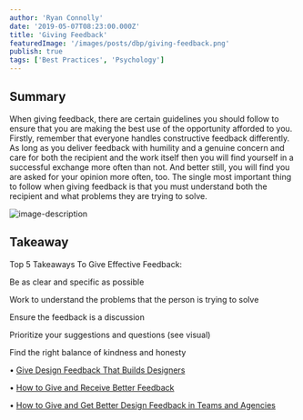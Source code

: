 ```yaml
---
author: 'Ryan Connolly'
date: '2019-05-07T08:23:00.000Z'
title: 'Giving Feedback'
featuredImage: '/images/posts/dbp/giving-feedback.png'
publish: true
tags: ['Best Practices', 'Psychology']
---
```


## Summary

When giving feedback, there are certain guidelines you should follow to ensure that you are making the best use of the opportunity afforded to you. Firstly, remember that everyone handles constructive feedback differently. As long as you deliver feedback with humility and a genuine concern and care for both the recipient and the work itself then you will find yourself in a successful exchange more often than not. And better still, you will find you are asked for your opinion more often, too. The single most important thing to follow when giving feedback is that you must understand both the recipient and what problems they are trying to solve.

![image-description](/images/posts/dbp/1557242479728webupload_00093739.png)

## Takeaway

Top 5 Takeaways To Give Effective Feedback:

Be as clear and specific as possible

Work to understand the problems that the person is trying to solve

Ensure the feedback is a discussion

Prioritize your suggestions and questions (see visual)

Find the right balance of kindness and honesty

• [Give Design Feedback That Builds Designers](https://uxdesign.cc/give-design-feedback-that-builds-designers-e95040d4fefd)

• [How to Give and Receive Better Feedback](https://uxdesign.cc/design-feedback-how-to-give-and-receive-better-feedback-5efd76188029)

• [How to Give and Get Better Design Feedback in Teams and Agencies](https://uxplanet.org/how-to-give-and-get-better-design-feedback-in-teams-and-agencies-e081e66ff046)
